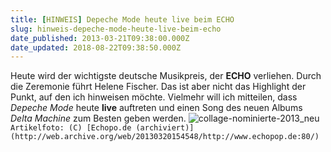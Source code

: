 ```yaml
---
title: [HINWEIS] Depeche Mode heute live beim ECHO
slug: hinweis-depeche-mode-heute-live-beim-echo
date_published: 2013-03-21T09:38:00.000Z
date_updated: 2018-08-22T09:38:50.000Z
---
```


Heute wird der wichtigste deutsche Musikpreis, der **ECHO** verliehen. Durch die Zeremonie führt Helene Fischer. Das ist aber nicht das Highlight der Punkt, auf den ich hinweisen möchte. Vielmehr will ich mitteilen, dass *Depeche Mode* heute **live** auftreten und einen Song des neuen Albums *Delta Machine* zum Besten geben werden.
![collage-nominierte-2013_neu](//thafaker.de/wp-content/uploads/2013/03/collage-nominierte-2013_neu-580x361.png)
`Artikelfoto: (C) [Echopo.de (archiviert)](http://web.archive.org/web/20130320154548/http://www.echopop.de:80/)`
